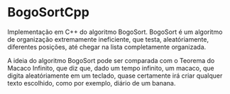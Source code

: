 # BogoSortCpp
Implementação em C++ do algoritmo BogoSort.
BogoSort é um algoritmo de organização extremamente ineficiente, que testa, aleatóriamente, diferentes posições, até chegar na lista completamente organizada.

A ideia do algoritmo BogoSort pode ser comparada com o Teorema do Macaco Infinito, que diz que, dado um tempo infinito, um macaco, que digita aleatóriamente em um teclado, quase certamente irá criar qualquer texto escolhido, como por exemplo, diário de um banana.
